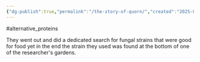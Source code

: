 ```yaml
---
{"dg-publish":true,"permalink":"/the-story-of-quorn/","created":"2025-01-23T13:25:24.623+00:00","updated":"2025-09-29T00:30:52.113+01:00"}
---
```


#alternative_proteins 

They went out and did a dedicated search for fungal strains that were good for food yet in the end the strain they used was found at the bottom of one of the researcher's gardens.